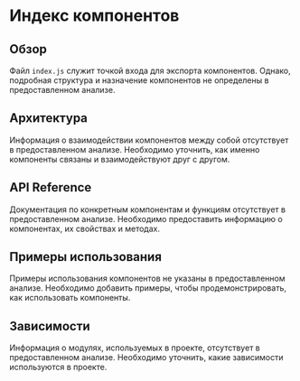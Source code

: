 # Индекс компонентов

## Обзор
Файл `index.js` служит точкой входа для экспорта компонентов. Однако, подробная структура и назначение компонентов не определены в предоставленном анализе.

## Архитектура
Информация о взаимодействии компонентов между собой отсутствует в предоставленном анализе. Необходимо уточнить, как именно компоненты связаны и взаимодействуют друг с другом.

## API Reference
Документация по конкретным компонентам и функциям отсутствует в предоставленном анализе. Необходимо предоставить информацию о компонентах, их свойствах и методах.

## Примеры использования
Примеры использования компонентов не указаны в предоставленном анализе. Необходимо добавить примеры, чтобы продемонстрировать, как использовать компоненты.

## Зависимости
Информация о модулях, используемых в проекте, отсутствует в предоставленном анализе. Необходимо уточнить, какие зависимости используются в проекте.